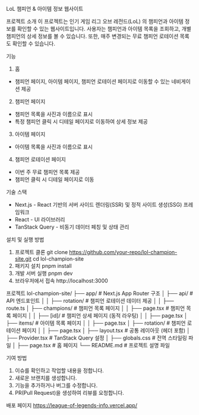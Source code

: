 LoL 챔피언 & 아이템 정보 웹사이트

프로젝트 소개
이 프로젝트는 인기 게임 리그 오브 레전드(LoL) 의 챔피언과 아이템 정보를 확인할 수 있는 웹사이트입니다. 
사용자는 챔피언과 아이템 목록을 조회하고, 개별 챔피언의 상세 정보를 볼 수 있습니다. 
또한, 매주 변경되는 무료 챔피언 로테이션 목록도 확인할 수 있습니다.

기능
1. 홈
- 챔피언 페이지, 아이템 페이지, 챔피언 로테이션 페이지로 이동할 수 있는 네비게이션 제공

2. 챔피언 페이지
- 챔피언 목록을 사진과 이름으로 표시
- 특정 챔피언 클릭 시 디테일 페이지로 이동하여 상세 정보 제공

3. 아이템 페이지
- 아이템 목록을 사진과 이름으로 표시

4. 챔피언 로테이션 페이지
- 이번 주 무료 챔피언 목록 제공
- 챔피언 클릭 시 디테일 페이지로 이동

기술 스택
- Next.js - React 기반의 서버 사이드 렌더링(SSR) 및 정적 사이트 생성(SSG) 프레임워크
- React - UI 라이브러리
- TanStack Query - 비동기 데이터 페칭 및 상태 관리

설치 및 실행 방법
1. 프로젝트 클론
   git clone https://github.com/your-repo/lol-champion-site.git
   cd lol-champion-site
2. 패키지 설치
   pnpm install
3. 개발 서버 실행
   pnpm dev
4. 브라우저에서 접속
   http://localhost:3000

프로젝트 
lol-champion-site/
├── app/            # Next.js App Router 구조
│   ├── api/        # API 엔드포인트
│   │   ├── rotation/  # 챔피언 로테이션 데이터 제공
│   │       ├── route.ts
│   ├── champions/  # 챔피언 목록 페이지
│   │   ├── page.tsx  # 챔피언 목록 페이지
│   │   ├── [id]/     # 챔피언 상세 페이지 (동적 라우팅)
│   │       ├── page.tsx
│   ├── items/       # 아이템 목록 페이지
│   │   ├── page.tsx
│   ├── rotation/    # 챔피언 로테이션 페이지
│   │   ├── page.tsx
│   ├── layout.tsx  # 공통 레이아웃 (헤더 포함)
│   ├── Provider.tsx  # TanStack Query 설정
│   ├── globals.css  # 전역 스타일링 파일
│   ├── page.tsx   # 홈 페이지
└── README.md      # 프로젝트 설명 파일

기여 방법
1. 이슈를 확인하고 작업할 내용을 정합니다.
2. 새로운 브랜치를 생성합니다.
3. 기능을 추가하거나 버그를 수정합니다.
4. PR(Pull Request)을 생성하여 리뷰를 요청합니다.

배포 페이지
https://league-of-legends-info.vercel.app/

  




